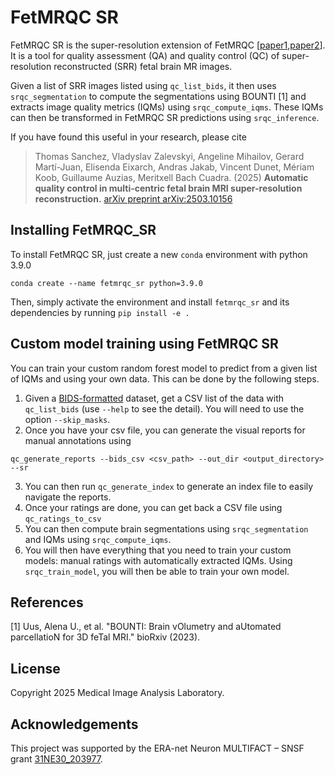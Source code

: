 # FetMRQC SR

FetMRQC SR is the super-resolution extension of FetMRQC [[paper1](https://arxiv.org/pdf/2304.05879.pdf),[paper2](https://arxiv.org/pdf/2311.04780.pdf)]. It is a tool for quality assessment (QA) and quality control (QC) of super-resolution reconstructed (SRR) fetal brain MR images. 

Given a list of SRR images listed using `qc_list_bids`, it then uses `srqc_segmentation` to compute the segmentations using BOUNTI [1] and extracts image quality metrics (IQMs) using `srqc_compute_iqms`. These IQMs can then be transformed in FetMRQC SR predictions using `srqc_inference`.

If you have found this useful in your research, please cite 
> Thomas Sanchez, Vladyslav Zalevskyi, Angeline Mihailov, Gerard Martí-Juan, Elisenda Eixarch, Andras Jakab, Vincent Dunet, Mériam Koob, Guillaume Auzias, Meritxell Bach Cuadra. (2025) **Automatic quality control in multi-centric fetal brain MRI super-resolution reconstruction.** [arXiv preprint arXiv:2503.10156](https://www.arxiv.org/abs/2503.10156)

## Installing FetMRQC_SR
To install FetMRQC SR, just create a new `conda` environment with python 3.9.0

```
conda create --name fetmrqc_sr python=3.9.0
```

Then, simply activate the environment and install `fetmrqc_sr` and its dependencies by running `pip install -e .`

## Custom model training using FetMRQC SR
You can train your custom random forest model to predict from a given list of IQMs and using your own data. This can be done by the following steps.

1. Given a [BIDS-formatted](https://bids.neuroimaging.io/index.html) dataset, get a CSV list of the data with `qc_list_bids` (use `--help` to see the detail). You will need to use the option `--skip_masks`.
2. Once you have your csv file, you can generate the visual reports for manual annotations using  
```
qc_generate_reports --bids_csv <csv_path> --out_dir <output_directory> --sr
```
3. You can then run `qc_generate_index` to generate an index file to easily navigate the reports.
4. Once your ratings are done, you can get back a CSV file using `qc_ratings_to_csv`
5. You can then compute brain segmentations using `srqc_segmentation` and IQMs using `srqc_compute_iqms`. 
6. You will then have everything that you need to train your custom models: manual ratings with automatically extracted IQMs. Using `srqc_train_model`, you will then be able to train your own model.

## References
[1] Uus, Alena U., et al. "BOUNTI: Brain vOlumetry and aUtomated parcellatioN for 3D feTal MRI." bioRxiv (2023).

## License
Copyright 2025 Medical Image Analysis Laboratory. 

## Acknowledgements
This project was supported by the ERA-net Neuron MULTIFACT – SNSF grant [31NE30_203977](https://data.snf.ch/grants/grant/203977).

